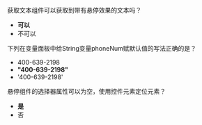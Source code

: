 获取文本组件可以获取到带有悬停效果的文本吗？
- **可以**
- 不可以

下列在变量面板中给String变量phoneNum赋默认值的写法正确的是？
-  400-639-2198
- **"400-639-2198"**
- '400-639-2198'

悬停组件的选择器属性可以为空，使用控件元素定位元素？
- **是**
- 否